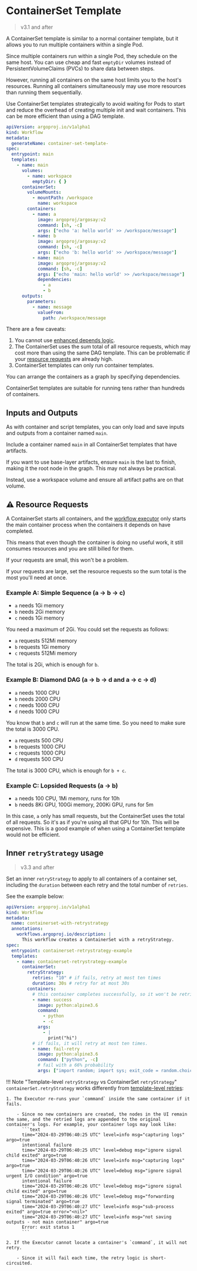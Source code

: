# ContainerSet Template

> v3.1 and after

A ContainerSet template is similar to a normal container template, but it allows you to run multiple containers within a single Pod.

Since multiple containers run within a single Pod, they schedule on the same host.
You can use cheap and fast `emptyDir` volumes instead of PersistentVolumeClaims (PVCs) to share data between steps.

However, running all containers on the same host limits you to the host's resources.
Running all containers simultaneously may use more resources than running them sequentially.

Use ContainerSet templates strategically to avoid waiting for Pods to start and reduce the overhead of creating multiple init and wait containers.
This can be more efficient than using a DAG template.

```yaml
apiVersion: argoproj.io/v1alpha1
kind: Workflow
metadata:
  generateName: container-set-template-
spec:
  entrypoint: main
  templates:
    - name: main
      volumes:
        - name: workspace
          emptyDir: { }
      containerSet:
        volumeMounts:
          - mountPath: /workspace
            name: workspace
        containers:
          - name: a
            image: argoproj/argosay:v2
            command: [sh, -c]
            args: ["echo 'a: hello world' >> /workspace/message"]
          - name: b
            image: argoproj/argosay:v2
            command: [sh, -c]
            args: ["echo 'b: hello world' >> /workspace/message"]
          - name: main
            image: argoproj/argosay:v2
            command: [sh, -c]
            args: ["echo 'main: hello world' >> /workspace/message"]
            dependencies:
              - a
              - b
      outputs:
        parameters:
          - name: message
            valueFrom:
              path: /workspace/message
```

There are a few caveats:

1. You cannot use [enhanced depends logic](enhanced-depends-logic.md).
1. The ContainerSet uses the sum total of all resource requests, which may cost more than using the same DAG template. This can be problematic if your [resource requests](#️-resource-requests) are already high.
1. ContainerSet templates can only run container templates.

You can arrange the containers as a graph by specifying dependencies.

ContainerSet templates are suitable for running tens rather than hundreds of containers.

## Inputs and Outputs

As with container and script templates, you can only load and save inputs and outputs from a container named `main`.

Include a container named `main` in all ContainerSet templates that have artifacts.

If you want to use base-layer artifacts, ensure `main` is the last to finish, making it the root node in the graph.
This may not always be practical.

Instead, use a workspace volume and ensure all artifact paths are on that volume.

## ⚠️ Resource Requests

A ContainerSet starts all containers, and the [workflow executor](workflow-executors.md#emissary-emissary) only starts the main container process when the containers it depends on have completed.

This means that even though the container is doing no useful work, it still consumes resources and you are still billed for them.

If your requests are small, this won't be a problem.

If your requests are large, set the resource requests so the sum total is the most you'll need at once.

### Example A: Simple Sequence (a -> b -> c)

* `a` needs 1Gi memory
* `b` needs 2Gi memory
* `c` needs 1Gi memory

You need a maximum of 2Gi. You could set the requests as follows:

* `a` requests 512Mi memory
* `b` requests 1Gi memory
* `c` requests 512Mi memory

The total is 2Gi, which is enough for `b`.

### Example B: Diamond DAG (a -> b -> d and a -> c -> d)

* `a` needs 1000 CPU
* `b` needs 2000 CPU
* `c` needs 1000 CPU
* `d` needs 1000 CPU

You know that `b` and `c` will run at the same time. So you need to make sure the total is 3000 CPU.

* `a` requests 500 CPU
* `b` requests 1000 CPU
* `c` requests 1000 CPU
* `d` requests 500 CPU

The total is 3000 CPU, which is enough for `b + c`.

### Example C: Lopsided Requests (a -> b)

* `a` needs 100 CPU, 1Mi memory, runs for 10h
* `b` needs 8Ki GPU, 100Gi memory, 200Ki GPU, runs for 5m

In this case, `a` only has small requests, but the ContainerSet uses the total of all requests. So it's as if you're using all that GPU for 10h. This will be expensive.
This is a good example of when using a ContainerSet template would not be efficient.

## Inner `retryStrategy` usage

> v3.3 and after

Set an inner `retryStrategy` to apply to all containers of a container set, including the `duration` between each retry and the total number of `retries`.

See the example below:

```yaml
apiVersion: argoproj.io/v1alpha1
kind: Workflow
metadata:
  name: containerset-with-retrystrategy
  annotations:
    workflows.argoproj.io/description: |
      This workflow creates a ContainerSet with a retryStrategy.
spec:
  entrypoint: containerset-retrystrategy-example
  templates:
    - name: containerset-retrystrategy-example
      containerSet:
        retryStrategy:
          retries: "10" # if fails, retry at most ten times
          duration: 30s # retry for at most 30s
        containers:
          # this container completes successfully, so it won't be retried.
          - name: success
            image: python:alpine3.6
            command:
              - python
              - -c
            args:
              - |
                print("hi")
          # if fails, it will retry at most ten times.
          - name: fail-retry
            image: python:alpine3.6
            command: ["python", -c]
            # fail with a 66% probability
            args: ["import random; import sys; exit_code = random.choice([0, 1, 1]); sys.exit(exit_code)"]
```

<!-- markdownlint-disable MD046 -- allow indentation within the admonition -->

!!! Note "Template-level `retryStrategy` vs ContainerSet `retryStrategy`"
    `containerSet.retryStrategy` works differently from [template-level retries](retries.md):

    1. The Executor re-runs your `command` inside the same container if it fails.

        - Since no new containers are created, the nodes in the UI remain the same, and the retried logs are appended to the original container's logs. For example, your container logs may look like:
          ```text
          time="2024-03-29T06:40:25 UTC" level=info msg="capturing logs" argo=true
          intentional failure
          time="2024-03-29T06:40:25 UTC" level=debug msg="ignore signal child exited" argo=true
          time="2024-03-29T06:40:26 UTC" level=info msg="capturing logs" argo=true
          time="2024-03-29T06:40:26 UTC" level=debug msg="ignore signal urgent I/O condition" argo=true
          intentional failure
          time="2024-03-29T06:40:26 UTC" level=debug msg="ignore signal child exited" argo=true
          time="2024-03-29T06:40:26 UTC" level=debug msg="forwarding signal terminated" argo=true
          time="2024-03-29T06:40:27 UTC" level=info msg="sub-process exited" argo=true error="<nil>"
          time="2024-03-29T06:40:27 UTC" level=info msg="not saving outputs - not main container" argo=true
          Error: exit status 1
          ```

    2. If the Executor cannot locate a container's `command`, it will not retry.

        - Since it will fail each time, the retry logic is short-circuited.

<!-- markdownlint-enable MD046 -->
